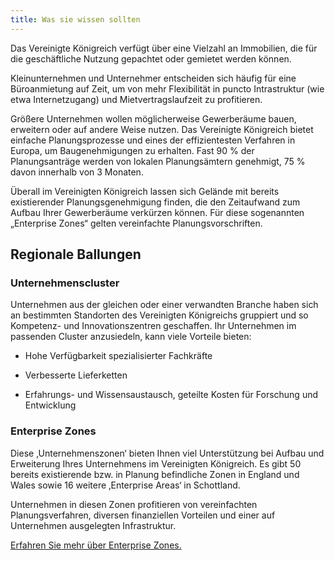 ```yaml
---
title: Was sie wissen sollten
---
```


Das Vereinigte Königreich verfügt über eine Vielzahl an Immobilien, die für die geschäftliche Nutzung gepachtet oder gemietet werden können.

Kleinunternehmen und Unternehmer entscheiden sich häufig für eine Büroanmietung auf Zeit, um von mehr Flexibilität in puncto Intrastruktur (wie etwa Internetzugang) und Mietvertragslaufzeit zu profitieren.

Größere Unternehmen wollen möglicherweise Gewerberäume bauen, erweitern oder auf andere Weise nutzen. Das Vereinigte Königreich bietet einfache Planungsprozesse und eines der effizientesten Verfahren in Europa, um Baugenehmigungen zu erhalten. Fast 90 % der Planungsanträge werden von lokalen Planungsämtern genehmigt, 75 % davon innerhalb von 3 Monaten.

Überall im Vereinigten Königreich lassen sich Gelände mit bereits existierender Planungsgenehmigung finden, die den Zeitaufwand zum Aufbau Ihrer Gewerberäume verkürzen können. Für diese sogenannten „Enterprise Zones“ gelten vereinfachte Planungsvorschriften.

## Regionale Ballungen

### Unternehmenscluster

Unternehmen aus der gleichen oder einer verwandten Branche haben sich an bestimmten Standorten des Vereinigten Königreichs gruppiert und so Kompetenz- und Innovationszentren geschaffen. Ihr Unternehmen im passenden Cluster anzusiedeln, kann viele Vorteile bieten:
 
- Hohe Verfügbarkeit spezialisierter Fachkräfte

- Verbesserte Lieferketten

- Erfahrungs- und Wissensaustausch, geteilte Kosten für Forschung und Entwicklung

### Enterprise Zones

Diese ‚Unternehmenszonen‘ bieten Ihnen viel Unterstützung bei Aufbau und Erweiterung Ihres Unternehmens im Vereinigten Königreich. Es gibt 50 bereits existierende bzw. in Planung befindliche Zonen in England und Wales sowie 16 weitere ‚Enterprise Areas‘ in Schottland.

Unternehmen in diesen Zonen profitieren von vereinfachten Planungsverfahren, diversen finanziellen Vorteilen und einer auf Unternehmen ausgelegten Infrastruktur.

[Erfahren Sie mehr über Enterprise Zones.](https://www.gov.uk/government/policies/local-enterprise-partnerships-leps-and-enterprise-zones)
